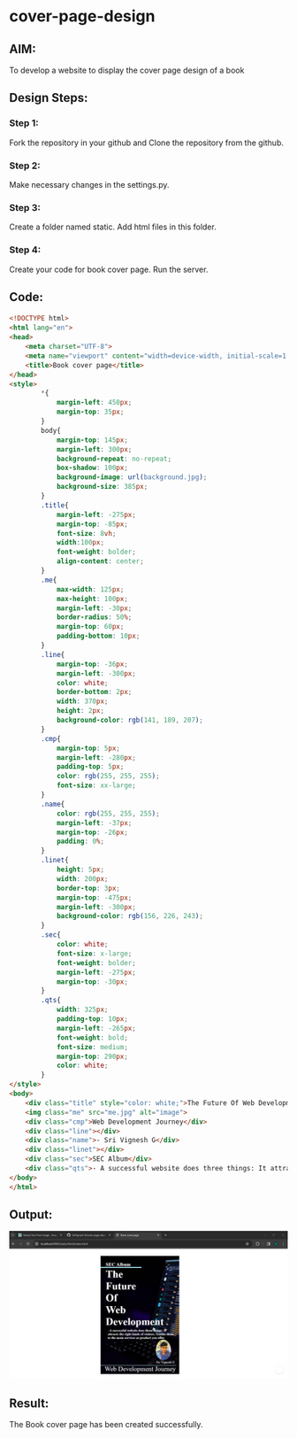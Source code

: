 # cover-page-design
## AIM:
To develop a website to display the cover page design of a book

## Design Steps:

### Step 1:
Fork the repository in your github and Clone the repository from the github.

### Step 2:
Make necessary changes in the settings.py.

### Step 3:
Create a folder named static. Add html files in this folder.

### Step 4:
Create your code for book cover page. Run the server.


## Code:
```html
<!DOCTYPE html>
<html lang="en">
<head>
    <meta charset="UTF-8">
    <meta name="viewport" content="width=device-width, initial-scale=1.0">
    <title>Book cover page</title>
</head>
<style>
        *{
            margin-left: 450px;
            margin-top: 35px;
        }
        body{
            margin-top: 145px;
            margin-left: 300px;
            background-repeat: no-repeat;
            box-shadow: 100px;
            background-image: url(background.jpg);
            background-size: 385px;
        }
        .title{
            margin-left: -275px;
            margin-top: -85px;
            font-size: 8vh;
            width:100px;
            font-weight: bolder;
            align-content: center;
        }
        .me{
            max-width: 125px;
            max-height: 100px;
            margin-left: -30px;
            border-radius: 50%;
            margin-top: 60px;
            padding-bottom: 10px;
        }
        .line{
            margin-top: -36px;
            margin-left: -300px;
            color: white;
            border-bottom: 2px;
            width: 370px;
            height: 2px;
            background-color: rgb(141, 189, 207);
        }
        .cmp{
            margin-top: 5px;
            margin-left: -280px;
            padding-top: 5px;
            color: rgb(255, 255, 255);
            font-size: xx-large;
        }
        .name{
            color: rgb(255, 255, 255);
            margin-left: -37px;
            margin-top: -26px;
            padding: 0%;
        }
        .linet{
            height: 5px;
            width: 200px;
            border-top: 3px;
            margin-top: -475px;
            margin-left: -300px;
            background-color: rgb(156, 226, 243);
        }
        .sec{
            color: white;
            font-size: x-large;
            font-weight: bolder;
            margin-left: -275px;
            margin-top: -30px;
        }
        .qts{
            width: 325px;
            padding-top: 10px;
            margin-left: -265px;
            font-weight: bold;
            font-size: medium;
            margin-top: 290px;
            color: white;
        }
</style>
<body>
    <div class="title" style="color: white;">The Future Of Web Development</div>
    <img class="me" src="me.jpg" alt="image">
    <div class="cmp">Web Development Journey</div>
    <div class="line"></div>
    <div class="name">- Sri Vignesh G</div>
    <div class="linet"></div>
    <div class="sec">SEC Album</div>
    <div class="qts">- A successful website does three things: It attracts the right kinds of visitors. Guides them to the main services or product you offer</div>
</body>
</html>
```

## Output:

![book cover output](./output.jpg)

## Result:
The Book cover page has been created successfully.
